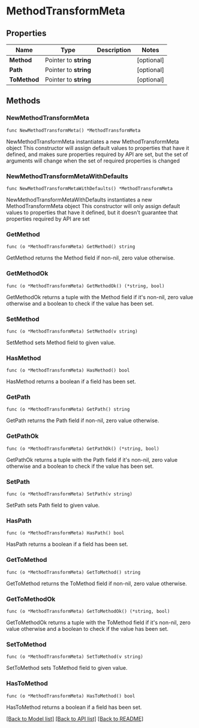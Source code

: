 # MethodTransformMeta

## Properties

Name | Type | Description | Notes
------------ | ------------- | ------------- | -------------
**Method** | Pointer to **string** |  | [optional] 
**Path** | Pointer to **string** |  | [optional] 
**ToMethod** | Pointer to **string** |  | [optional] 

## Methods

### NewMethodTransformMeta

`func NewMethodTransformMeta() *MethodTransformMeta`

NewMethodTransformMeta instantiates a new MethodTransformMeta object
This constructor will assign default values to properties that have it defined,
and makes sure properties required by API are set, but the set of arguments
will change when the set of required properties is changed

### NewMethodTransformMetaWithDefaults

`func NewMethodTransformMetaWithDefaults() *MethodTransformMeta`

NewMethodTransformMetaWithDefaults instantiates a new MethodTransformMeta object
This constructor will only assign default values to properties that have it defined,
but it doesn't guarantee that properties required by API are set

### GetMethod

`func (o *MethodTransformMeta) GetMethod() string`

GetMethod returns the Method field if non-nil, zero value otherwise.

### GetMethodOk

`func (o *MethodTransformMeta) GetMethodOk() (*string, bool)`

GetMethodOk returns a tuple with the Method field if it's non-nil, zero value otherwise
and a boolean to check if the value has been set.

### SetMethod

`func (o *MethodTransformMeta) SetMethod(v string)`

SetMethod sets Method field to given value.

### HasMethod

`func (o *MethodTransformMeta) HasMethod() bool`

HasMethod returns a boolean if a field has been set.

### GetPath

`func (o *MethodTransformMeta) GetPath() string`

GetPath returns the Path field if non-nil, zero value otherwise.

### GetPathOk

`func (o *MethodTransformMeta) GetPathOk() (*string, bool)`

GetPathOk returns a tuple with the Path field if it's non-nil, zero value otherwise
and a boolean to check if the value has been set.

### SetPath

`func (o *MethodTransformMeta) SetPath(v string)`

SetPath sets Path field to given value.

### HasPath

`func (o *MethodTransformMeta) HasPath() bool`

HasPath returns a boolean if a field has been set.

### GetToMethod

`func (o *MethodTransformMeta) GetToMethod() string`

GetToMethod returns the ToMethod field if non-nil, zero value otherwise.

### GetToMethodOk

`func (o *MethodTransformMeta) GetToMethodOk() (*string, bool)`

GetToMethodOk returns a tuple with the ToMethod field if it's non-nil, zero value otherwise
and a boolean to check if the value has been set.

### SetToMethod

`func (o *MethodTransformMeta) SetToMethod(v string)`

SetToMethod sets ToMethod field to given value.

### HasToMethod

`func (o *MethodTransformMeta) HasToMethod() bool`

HasToMethod returns a boolean if a field has been set.


[[Back to Model list]](../README.md#documentation-for-models) [[Back to API list]](../README.md#documentation-for-api-endpoints) [[Back to README]](../README.md)


